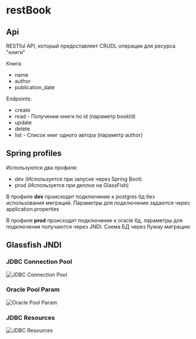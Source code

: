 # restBook

## Api

RESTful API, который предоставляет CRUDL операции для ресурса "книги"

Книга:
* name
* author
* publication_date

Endpoints:
* create 
* read - Получение книги по id (параметр bookId)
* update
* delete 
* list - Список книг одного автора (параметр author)

## Spring profiles

Используются два профиля:
* dev (Используется при запуске через Spring Boot)
* prod (Используется при деплое на GlassFish)

В профиле **dev** происходит подключение к postgres бд без использования миграций. Параметры 
для подключения задаются через application.properties

В профиле **prod** происходит подключение к oracle бд, параметры для подключения получаются через JNDI. Cхема БД через 
flyway миграцию

## Glassfish JNDI

### JDBC Connection Pool

![JDBC Connection Pool](https://imgu.com/a/OTJxbpJ)

### Oracle Pool Param

![Oracle Pool Param](https://imgur.com/a/Dn1Yvzq)

### JDBC Resources

![JDBC Resources](https://imgur.com/a/NKwz0XC)